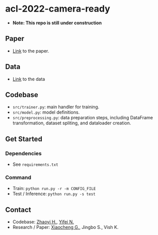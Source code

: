 # acl-2022-camera-ready

- **Note: This repo is still under construction**

## Paper
- [Link]([https://openreview.net/forum?id=oQ43ZecmCwe](https://aclanthology.org/2022.acl-long.28/)) to the paper.

## Data
- [Link](https://www.dropbox.com/s/jronowy3gau9pku/USPTO-patents-processed.gz?dl=0) to the data

## Codebase
- `src/trainer.py`: main handler for training.
- `src/model.py`: model definitions.
- `src/preprocessing.py`: data preparation steps, including DataFrame transformation, dataset spliting, and dataloader creation.

## Get Started
### Dependencies
- See `requirements.txt`

### Command
- Train: `python run.py -r -m CONFIG_FILE`
- Test / Inference: `python run.py -s test`

## Contact
- Codebase: [Zhaoyi H.](mailto:joeyhou@seas.upenn.edu), [Yifei N.](mailto:y3ning@ucsd.edu)
- Research / Paper: [Xiaocheng G.](mailto:Xiaochen.Gao@rady.ucsd.edu), Jingbo S., Vish K.
